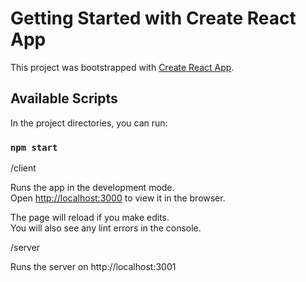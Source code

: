 # Getting Started with Create React App

This project was bootstrapped with [Create React App](https://github.com/facebook/create-react-app).

## Available Scripts

In the project directories, you can run:

### `npm start`

/client 

Runs the app in the development mode.\
Open [http://localhost:3000](http://localhost:3000) to view it in the browser.

The page will reload if you make edits.\
You will also see any lint errors in the console.

/server 

Runs the server on http://localhost:3001
